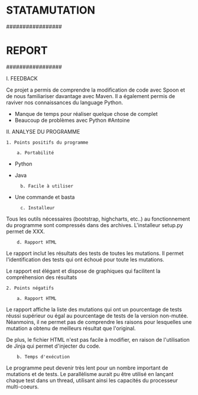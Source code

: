 # STATAMUTATION #

#################
#     REPORT    #
#################

I. FEEDBACK
	
Ce projet a permis de comprendre la modification de code avec 
Spoon et de nous familiariser davantage avec Maven. 
Il a également permis de raviver nos connaissances du language
Python.

- Manque de temps pour réaliser quelque chose de complet
- Beaucoup de problèmes avec Python #Antoine


II. ANALYSE DU PROGRAMME

	1. Points positifs du programme

		a. Portabilité

- Python 
- Java 

	
		b. Facile à utiliser

- Une commande et basta
	
	
		c. Installeur 

Tous les outils nécessaires (bootstrap, highcharts, etc..) au 
fonctionnement du programme  sont compressés dans des archives. 
L'installeur setup.py permet de XXX.
	
	
		d. Rapport HTML
	
Le rapport inclut les résultats des tests de toutes les mutations.
Il permet l'identification des tests qui ont échoué pour toute les
mutations.

Le rapport est élégant et dispose de graphiques qui facilitent la
compréhension des résultats


	2. Points négatifs

		a. Rapport HTML

Le rapport affiche la liste des mutations qui ont un pourcentage de 
tests réussi supérieur ou égal au pourcentage de tests de la version 
non-mutée. Néanmoins, il ne permet pas de comprendre les raisons pour
lesquelles une mutation a obtenu de meilleurs résultat que l'original.

De plus, le fichier HTML n'est pas facile à modifier, en raison de
l'utilisation de Jinja qui permet d'injecter du code.


		b. Temps d'exécution
	
Le programme peut devenir très lent pour un nombre important de mutations
et de tests. Le parallèlisme aurait pu être utilisé en lançant chaque
test dans un thread, utilisant ainsi les capacités du processeur 
multi-coeurs.